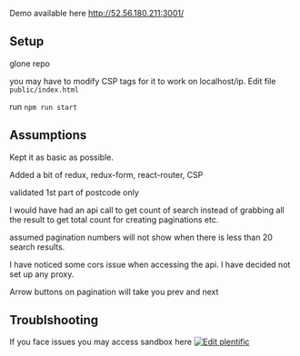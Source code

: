 Demo available here http://52.56.180.211:3001/

## Setup

 glone repo

 you may have to modify CSP tags for it to work on localhost/ip. Edit file `public/index.html`

 run `npm run start`

## Assumptions

 Kept it as basic as possible. 

 Added a bit of redux, redux-form, react-router, CSP
 
 validated 1st part of postcode only

 I would have had an api call to get count of search instead of grabbing all the result to get total count for creating paginations etc.

 assumed pagination numbers will not show when there is less than 20 search results.
 
 I have noticed some cors issue when accessing the api. I have decided not set up any proxy.
 
 Arrow buttons on pagination will take you prev and next

## Troublshooting

 If you face issues you may access sandbox here [![Edit plentific](https://codesandbox.io/static/img/play-codesandbox.svg)](https://codesandbox.io/s/plentific-uo68b?fontsize=14)
 
 
